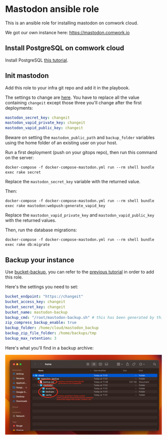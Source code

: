 # Mastodon ansible role

This is an ansible role for installing mastodon on comwork cloud.

We got our own instance here: https://mastodon.comwork.io

## Install PostgreSQL on comwork cloud

Install PostgreSQL [this tutorial](https://doc.cloud.comwork.io/docs/tutorials/dbaas).

## Init mastodon

Add this role to your infra git repo and add it in the playbook.

The settings to change are [here](./defaults/main.yml). You have to replace all the value containing `changeit` except those three you'll change after the first deployments:

```yaml
mastodon_secret_key: changeit
mastodon_vapid_private_key: changeit
mastodon_vapid_public_key: changeit
```

Beware on setting the `mastodon_public_path` and `backup_folder` variables using the home folder of an existing user on your host.

Run a first deployment (push on your gitops repo), then run this command on the server:

```shell
docker-compose -f docker-compose-mastodon.yml run --rm shell bundle exec rake secret
```

Replace the `mastodon_secret_key` variable with the returned value.

Then:

```shell
docker-compose -f docker-compose-mastodon.yml run --rm shell bundle exec rake mastodon:webpush:generate_vapid_key
```

Replace the `mastodon_vapid_private_key` and `mastodon_vapid_public_key` with the returned values.

Then, run the database migrations:

```shell
docker-compose -f docker-compose-mastodon.yml run --rm shell bundle exec rake db:migrate
```

## Backup your instance

Use [bucket-backup](https://gitlab.comwork.io/oss/bucket-backup), you can refer to the [previous tutorial](https://doc.cloud.comwork.io/docs/tutorials/dbaas) in order to add this role.

Here's the settings you need to set:

```yaml
bucket_endpoint: "https://changeit"
bucket_access_key: changeit
bucket_secret_key: changeit
bucket_name: mastodon-backup
backup_cmd: "/root/mastodon-backup.sh" # this has been generated by this matomo role
zip_compress_backup_enable: true
backup_folder: /home/cloud/mastodon_backup
backup_zip_file_folder: /home/backups/tmp
backup_max_retention: 3
```

Here's what you'll find in a backup archive:

![dump_content](./img/dump_content.png)
